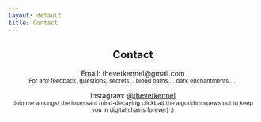 ```yaml
---
layout: default
title: Contact
---
```


<section class="contact" style="text-align:center;">
  <h2>Contact</h2>
  <p>Email: thevetkennel@gmail.com<br><small>For any feedback, questions, secrets... blood oaths.... dark enchantments.....</small></p>
  <p>Instagram: <a href="https://instagram.com/thevetkennel" target="_blank">@thevetkennel</a><br><small>Join me amongst the incessant mind-decaying clickbait the algorithm spews out to keep you in digital chains forever) :) </small></p>
</section>
